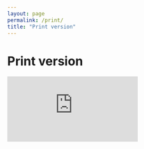 ```yaml
---
layout: page
permalink: /print/
title: "Print version"
---
```


# Print version

<iframe class="box-embed" src="https://app.box.com/embed_widget/s/1p8bjzadrgyj5x1htacu?view=&sort=&direction=ASC&theme=gray" frameborder="0" allowfullscreen="allowfullscreen"></iframe>
